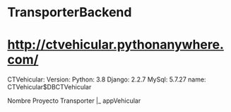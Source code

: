 # TransporterBackend
# http://ctvehicular.pythonanywhere.com/

CTVehicular:
Version:
Python: 3.8
Django: 2.2.7
MySql: 5.7.27
  name: CTVehicular$DBCTVehicular

Nombre Proyecto
Transporter
 |_ appVehicular

